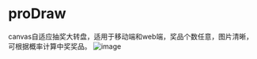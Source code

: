# proDraw
canvas自适应抽奖大转盘，适用于移动端和web端，奖品个数任意，图片清晰，可根据概率计算中奖奖品。
![image](https://user-images.githubusercontent.com/26472997/110076835-1980db00-7dc0-11eb-9ccc-b86ee4982d1b.png)
